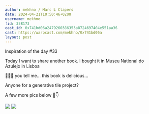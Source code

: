 ```yaml
---
author: mekhno / Marc L Clapers
date: 2024-04-21T10:50:46+0200
username: mekhno
fid: 358173
cast_id: 0x741bd06a2479260386353a8724697404e551aa36
cast: https://warpcast.com/mekhno/0x741bd06a
layout: post
---
```

Inspiration of the day #33   
  
Today I want to share another book. I bought it in Museu National do Azulejo in Lisboa  
  
🤤🤤🤤 you tell me… this book is delicious…  
  
Anyone for a generative tile project?  
  
A few more pics below 🧵👇  

![](https://imagedelivery.net/BXluQx4ige9GuW0Ia56BHw/187002fa-92ad-47dc-7b4e-b9cdd2547500/original)
![](https://imagedelivery.net/BXluQx4ige9GuW0Ia56BHw/8cfcc021-27c6-473e-2514-0a3ba3e99400/original)